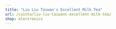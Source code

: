 ```yaml
---
title: "Liu Liu Taiwan's Excellent Milk Tea"
url: /cainta/liu-liu-taiwans-excellent-milk-tea/
shop: electronics
---
```

